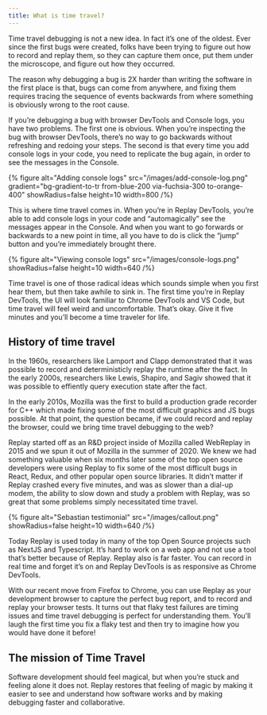 ```yaml
---
title: What is time travel?
---
```


Time travel debugging is not a new idea. In fact it’s one of the oldest. Ever since the first bugs were created, folks have been trying to figure out how to record and replay them, so they can capture them once, put them under the microscope, and figure out how they occurred.

The reason why debugging a bug is 2X harder than writing the software in the first place is that, bugs can come from anywhere, and fixing them requires tracing the sequence of events backwards from where something is obviously wrong to the root cause.

If you’re debugging a bug with browser DevTools and Console logs, you have two problems. The first one is obvious. When you’re inspecting the bug with browser DevTools, there’s no way to go backwards without refreshing and redoing your steps. The second is that every time you add console logs in your code, you need to replicate the bug again, in order to see the messages in the Console.

{% figure
    alt="Adding console logs"
    src="/images/add-console-log.png"
    gradient="bg-gradient-to-tr from-blue-200 via-fuchsia-300 to-orange-400"
    showRadius=false
    height=10
    width=800
/%}

This is where time travel comes in. When you’re in Replay DevTools, you’re able to add console logs in your code and “automagically” see the messages appear in the Console. And when you want to go forwards or backwards to a new point in time, all you have to do is click the “jump” button and you’re immediately brought there.

{% figure
    alt="Viewing console logs"
    src="/images/console-logs.png"
    showRadius=false
    height=10
    width=640
/%}

Time travel is one of those radical ideas which sounds simple when you first hear them, but then take awhile to sink in. The first time you’re in Replay DevTools, the UI will look familiar to Chrome DevTools and VS Code, but time travel will feel weird and uncomfortable. That’s okay. Give it five minutes and you’ll become a time traveler for life.

## History of time travel

In the 1960s, researchers like Lamport and Clapp demonstrated that it was possible to record and deterministicly replay the runtime after the fact. In the early 2000s, researchers like Lewis, Shapiro, and Sagiv showed that it was possible to effiently query execution state after the fact.

In the early 2010s, Mozilla was the first to build a production grade recorder for C++ which made fixing some of the most difficult graphics and JS bugs possible. At that point, the question became, if we could record and replay the browser, could we bring time travel debugging to the web?

Replay started off as an R&D project inside of Mozilla called WebReplay in 2015 and we spun it out of Mozilla in the summer of 2020. We knew we had something valuable when six months later some of the top open source developers were using Replay to fix some of the most difficult bugs in React, Redux, and other popular open source libraries. It didn’t matter if Replay crashed every five minutes, and was as slower than a dial-up modem, the ability to slow down and study a problem with Replay, was so great that some problems simply necessitated time travel.

{% figure
    alt="Sebastian testimonial"
    src="/images/callout.png"
    showRadius=false
    height=10
    width=640
/%}

Today Replay is used today in many of the top Open Source projects such as NextJS and Typescript. It’s hard to work on a web app and not use a tool that’s better because of Replay. Replay also is far faster. You can record in real time and forget it’s on and Replay DevTools is as responsive as Chrome DevTools.

With our recent move from Firefox to Chrome, you can use Replay as your development browser to capture the perfect bug report, and to record and replay your browser tests. It turns out that flaky test failures are timing issues and time travel debugging is perfect for understanding them. You’ll laugh the first time you fix a flaky test and then try to imagine how you would have done it before!

## The mission of Time Travel

Software development should feel magical, but when you’re stuck and feeling alone it does not. Replay restores that feeling of magic by making it easier to see and understand how software works and by making debugging faster and collaborative.
